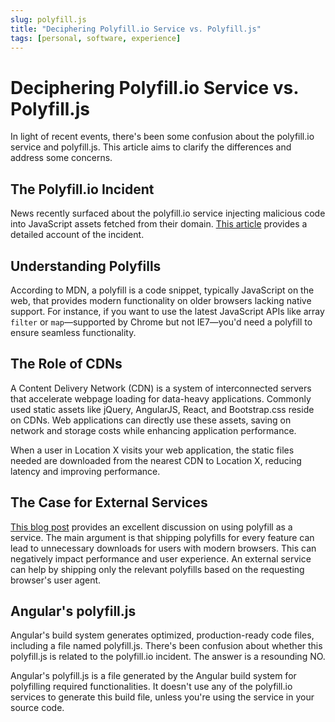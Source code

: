 ```yaml
---
slug: polyfill.js
title: "Deciphering Polyfill.io Service vs. Polyfill.js"
tags: [personal, software, experience]
---
```


# Deciphering Polyfill.io Service vs. Polyfill.js

In light of recent events, there's been some confusion about the polyfill.io service and polyfill.js. This article aims to clarify the differences and address some concerns.

## The Polyfill.io Incident

News recently surfaced about the polyfill.io service injecting malicious code into JavaScript assets fetched from their domain. [This article](https://dev.to/snyk/polyfill-supply-chain-attack-embeds-malware-in-javascript-cdn-assets-55d6) provides a detailed account of the incident.

## Understanding Polyfills

According to MDN, a polyfill is a code snippet, typically JavaScript on the web, that provides modern functionality on older browsers lacking native support. For instance, if you want to use the latest JavaScript APIs like array `filter` or `map`—supported by Chrome but not IE7—you'd need a polyfill to ensure seamless functionality.

## The Role of CDNs

A Content Delivery Network (CDN) is a system of interconnected servers that accelerate webpage loading for data-heavy applications. Commonly used static assets like jQuery, AngularJS, React, and Bootstrap.css reside on CDNs. Web applications can directly use these assets, saving on network and storage costs while enhancing application performance.

When a user in Location X visits your web application, the static files needed are downloaded from the nearest CDN to Location X, reducing latency and improving performance.

## The Case for External Services

[This blog post](https://kentcdodds.com/blog/polyfill-as-needed-with-polyfill-service) provides an excellent discussion on using polyfill as a service. The main argument is that shipping polyfills for every feature can lead to unnecessary downloads for users with modern browsers. This can negatively impact performance and user experience. 
An external service can help by shipping only the relevant polyfills based on the requesting browser's user agent.

## Angular's polyfill.js

Angular's build system generates optimized, production-ready code files, including a file named polyfill.js. There's been confusion about whether this polyfill.js is related to the polyfill.io incident. 
The answer is a resounding NO. 

Angular's polyfill.js is a file generated by the Angular build system for polyfilling required functionalities. It doesn't use any of the polyfill.io services to generate this build file, unless you're using the service in your source code.